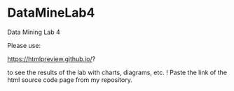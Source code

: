 # DataMineLab4

Data Mining Lab 4

Please use:

https://htmlpreview.github.io/?

to see the results of the lab with charts, diagrams, etc. ! Paste the link of the html source code page from my repository.
